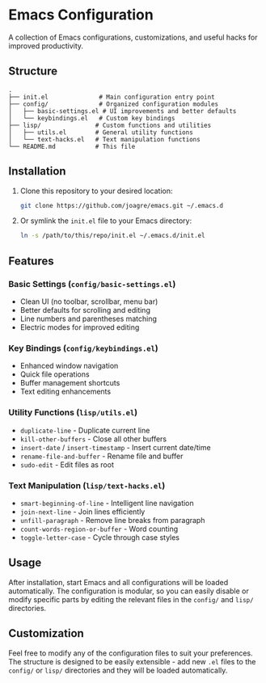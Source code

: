 # Emacs Configuration

A collection of Emacs configurations, customizations, and useful hacks for improved productivity.

## Structure

```
.
├── init.el              # Main configuration entry point
├── config/              # Organized configuration modules
│   ├── basic-settings.el # UI improvements and better defaults
│   └── keybindings.el   # Custom key bindings
├── lisp/               # Custom functions and utilities
│   ├── utils.el        # General utility functions
│   └── text-hacks.el   # Text manipulation functions
└── README.md           # This file
```

## Installation

1. Clone this repository to your desired location:
   ```bash
   git clone https://github.com/joagre/emacs.git ~/.emacs.d
   ```

2. Or symlink the `init.el` file to your Emacs directory:
   ```bash
   ln -s /path/to/this/repo/init.el ~/.emacs.d/init.el
   ```

## Features

### Basic Settings (`config/basic-settings.el`)
- Clean UI (no toolbar, scrollbar, menu bar)
- Better defaults for scrolling and editing
- Line numbers and parentheses matching
- Electric modes for improved editing

### Key Bindings (`config/keybindings.el`)
- Enhanced window navigation
- Quick file operations
- Buffer management shortcuts
- Text editing enhancements

### Utility Functions (`lisp/utils.el`)
- `duplicate-line` - Duplicate current line
- `kill-other-buffers` - Close all other buffers
- `insert-date` / `insert-timestamp` - Insert current date/time
- `rename-file-and-buffer` - Rename file and buffer
- `sudo-edit` - Edit files as root

### Text Manipulation (`lisp/text-hacks.el`)
- `smart-beginning-of-line` - Intelligent line navigation
- `join-next-line` - Join lines efficiently
- `unfill-paragraph` - Remove line breaks from paragraph
- `count-words-region-or-buffer` - Word counting
- `toggle-letter-case` - Cycle through case styles

## Usage

After installation, start Emacs and all configurations will be loaded automatically. The configuration is modular, so you can easily disable or modify specific parts by editing the relevant files in the `config/` and `lisp/` directories.

## Customization

Feel free to modify any of the configuration files to suit your preferences. The structure is designed to be easily extensible - add new `.el` files to the `config/` or `lisp/` directories and they will be loaded automatically.
